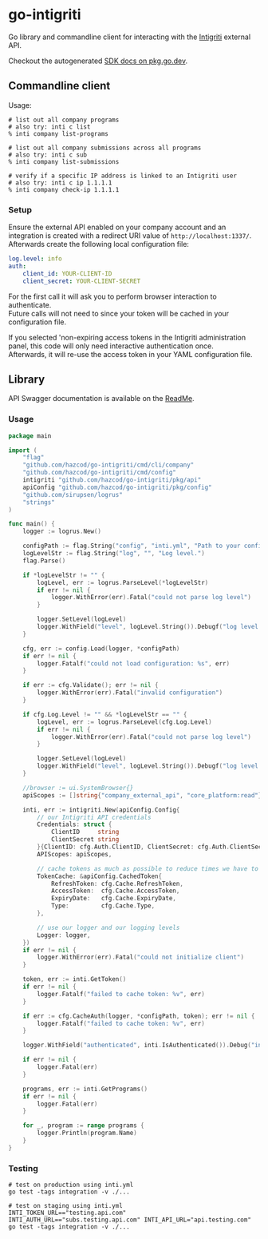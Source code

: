 # go-intigriti

Go library and commandline client for interacting with the [Intigriti](https://www.intigriti.com/) external API.

Checkout the autogenerated [SDK docs on pkg.go.dev](https://pkg.go.dev/github.com/hazcod/go-intigriti).

## Commandline client

Usage:
```shell
# list out all company programs
# also try: inti c list
% inti company list-programs

# list out all company submissions across all programs
# also try: inti c sub
% inti company list-submissions

# verify if a specific IP address is linked to an Intigriti user
# also try: inti c ip 1.1.1.1
% inti company check-ip 1.1.1.1
```

### Setup

Ensure the external API enabled on your company account and an integration is created with a redirect URI value of `http://localhost:1337/`.
Afterwards create the following local configuration file:

```yaml
log.level: info
auth:
    client_id: YOUR-CLIENT-ID
    client_secret: YOUR-CLIENT-SECRET
```

For the first call it will ask you to perform browser interaction to authenticate. <br/>
Future calls will not need to since your token will be cached in your configuration file. <br/>

If you selected 'non-expiring access tokens in the Intigriti administration panel, this code will only need interactive authentication once.<br/>
Afterwards, it will re-use the access token in your YAML configuration file.

## Library 

API Swagger documentation is available on the [ReadMe](https://intigriti.readme.io/reference/introduction).

### Usage

```go
package main

import (
	"flag"
	"github.com/hazcod/go-intigriti/cmd/cli/company"
	"github.com/hazcod/go-intigriti/cmd/config"
	intigriti "github.com/hazcod/go-intigriti/pkg/api"
	apiConfig "github.com/hazcod/go-intigriti/pkg/config"
	"github.com/sirupsen/logrus"
	"strings"
)

func main() {
	logger := logrus.New()

	configPath := flag.String("config", "inti.yml", "Path to your config file.")
	logLevelStr := flag.String("log", "", "Log level.")
	flag.Parse()

	if *logLevelStr != "" {
		logLevel, err := logrus.ParseLevel(*logLevelStr)
		if err != nil {
			logger.WithError(err).Fatal("could not parse log level")
		}

		logger.SetLevel(logLevel)
		logger.WithField("level", logLevel.String()).Debugf("log level set")
	}

	cfg, err := config.Load(logger, *configPath)
	if err != nil {
		logger.Fatalf("could not load configuration: %s", err)
	}

	if err := cfg.Validate(); err != nil {
		logger.WithError(err).Fatal("invalid configuration")
	}

	if cfg.Log.Level != "" && *logLevelStr == "" {
		logLevel, err := logrus.ParseLevel(cfg.Log.Level)
		if err != nil {
			logger.WithError(err).Fatal("could not parse log level")
		}

		logger.SetLevel(logLevel)
		logger.WithField("level", logLevel.String()).Debugf("log level set")
	}

	//browser := ui.SystemBrowser{}
	apiScopes := []string{"company_external_api", "core_platform:read"}

	inti, err := intigriti.New(apiConfig.Config{
		// our Intigriti API credentials
		Credentials: struct {
			ClientID     string
			ClientSecret string
		}{ClientID: cfg.Auth.ClientID, ClientSecret: cfg.Auth.ClientSecret},
		APIScopes: apiScopes,

		// cache tokens as much as possible to reduce times we have to authenticate
		TokenCache: &apiConfig.CachedToken{
			RefreshToken: cfg.Cache.RefreshToken,
			AccessToken:  cfg.Cache.AccessToken,
			ExpiryDate:   cfg.Cache.ExpiryDate,
			Type:         cfg.Cache.Type,
		},

		// use our logger and our logging levels
		Logger: logger,
	})
	if err != nil {
		logger.WithError(err).Fatal("could not initialize client")
	}

	token, err := inti.GetToken()
	if err != nil {
		logger.Fatalf("failed to cache token: %v", err)
	}

	if err := cfg.CacheAuth(logger, *configPath, token); err != nil {
		logger.Fatalf("failed to cache token: %v", err)
	}

	logger.WithField("authenticated", inti.IsAuthenticated()).Debug("initialized client")

	if err != nil {
		logger.Fatal(err)
	}

	programs, err := inti.GetPrograms()
	if err != nil {
		logger.Fatal(err)
	}

	for _, program := range programs {
		logger.Println(program.Name)
	}
}
```

### Testing
```shell script
# test on production using inti.yml
go test -tags integration -v ./...

# test on staging using inti.yml
INTI_TOKEN_URL=="testing.api.com" INTI_AUTH_URL=="subs.testing.api.com" INTI_API_URL="api.testing.com" go test -tags integration -v ./...
```
